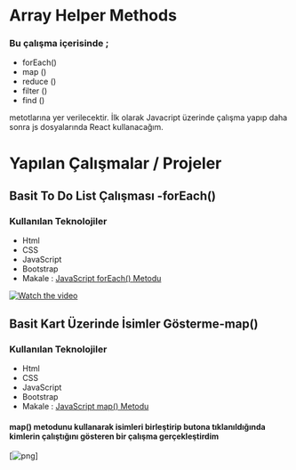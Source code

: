 # Array Helper Methods
### Bu çalışma içerisinde ;
* forEach()
* map ()
* reduce ()
* filter ()
* find ()

metotlarına yer verilecektir. İlk olarak Javacript üzerinde çalışma yapıp daha sonra js dosyalarında React kullanacağım.

# Yapılan Çalışmalar / Projeler

## Basit To Do List Çalışması -forEach()

### Kullanılan Teknolojiler
* Html
* CSS
* JavaScript
* Bootstrap
* Makale : [JavaScript forEach() Metodu ][forEach()]

[forEach()]:https://busraltunb.medium.com/javascript-foreach-metodu-bce937616fcf "Açıklama Metni"

[![Watch the video](https://istanbulfotograf.com/wp-content/uploads/2019/08/online-live-video-marketing-concept_12892-37.jpg)](https://youtu.be/uv9MGDj0vSE)
 
## Basit Kart Üzerinde İsimler Gösterme-map()

### Kullanılan Teknolojiler
* Html
* CSS
* JavaScript
* Bootstrap
* Makale : [JavaScript map() Metodu ][map()]

[map()]:https://busraltunb.medium.com/javascript-in-g%C3%B6z-bebe%C4%9Fi-map-38670400b5e2 "Açıklama Metni"

#### map() metodunu kullanarak isimleri birleştirip butona tıklanıldığında kimlerin çalıştığını gösteren bir çalışma gerçekleştirdim
[![png](https://miro.medium.com/max/700/1*hsy-Vpb-BhT-LeRVa8LK4Q.png)]